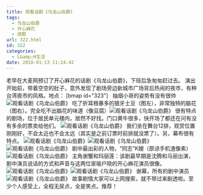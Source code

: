 ```yaml
---
title: 观看话剧《乌龙山伯爵》
tags:
  - 乌龙山伯爵
  - 开心麻花
  - 成都
url: 322.html
id: 322
categories:
  - L&amp;H生活
date: 2018-01-13 11:24:42
---
```


老早在大麦网预订了开心麻花的话剧《乌龙山伯爵》，下班后急匆匆赶过去。 演出开始前，带着空空的肚子，意外发现了剧场旁边新城市广场背后热闹的夜市，有种台湾夜市的风格。地点： \[bmap id="323"\]   抽烟小哥的姿势有没有很帅 ![观看话剧《乌龙山伯爵》](http://pic.l2h.site/l2hsiteIMG_20180112_185624.jpg "观看话剧《乌龙山伯爵》") 吃了折耳根暴多的狼牙土豆（图左），非常独特的脑花（图右）。完全吃不出脑花的味道（像豆腐）![观看话剧《乌龙山伯爵》](http://pic.l2h.site/l2hsiteIMG_20180112_185900_HHT.jpg "观看话剧《乌龙山伯爵》") 很有特点的剧场，位于居民单元楼内，居然不好找。门口黄牛很多，快开场了都还在问有没有多余的票卖给他们。 ![观看话剧《乌龙山伯爵》](http://pic.l2h.site/l2hsite212414020.jpg "观看话剧《乌龙山伯爵》") 我们坐在舞台12排，观赏位置刚刚好，不会太近也不会太远（其实是之前订票时前排就没票了）。另，幕布很有特点。 ![观看话剧《乌龙山伯爵》](http://pic.l2h.site/l2hsiteIMG_20180112_191451.jpg "观看话剧《乌龙山伯爵》")![观看话剧《乌龙山伯爵》](http://pic.l2h.site/l2hsiteIMG_20180112_195245.jpg "观看话剧《乌龙山伯爵》") ![观看话剧《乌龙山伯爵》](http://pic.l2h.site/l2hsiteIMG_20180112_195648.jpg "观看话剧《乌龙山伯爵》") 剧中最出彩的人物，“同志”K嫂（原谅手机渣像素）![观看话剧《乌龙山伯爵》](http://pic.l2h.site/l2hsiteIMG_20180112_203928.jpg "观看话剧《乌龙山伯爵》") 主角谢蟹和玛丽莲：该剧最早期是沈腾和马丽出演，剧中演员说话的方式和声音与这两位家喻户晓的开心麻花演员很像。![观看话剧《乌龙山伯爵》](http://pic.l2h.site/l2hsiteIMG_20180112_214240.jpg "观看话剧《乌龙山伯爵》")![观看话剧《乌龙山伯爵》](http://pic.l2h.site/l2hsiteIMG_20180112_214403_HHT.jpg "观看话剧《乌龙山伯爵》") 谢幕，所有的剧中演员![观看话剧《乌龙山伯爵》](http://pic.l2h.site/l2hsiteIMG_20180112_220313.jpg "观看话剧《乌龙山伯爵》") 故事剧情大家可以上网搜索，就不带过来剧透啦。至少个人感受上，全程无尿点，全是笑点。推荐！